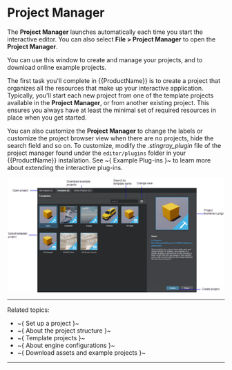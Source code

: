 # Project Manager

The **Project Manager** launches automatically each time you start the interactive editor. You can also select **File > Project Manager** to open the **Project Manager**.

You can use this window to create and manage your projects, and to download online example projects.

The first task you'll complete in {{ProductName}} is to create a project that organizes all the resources that make up your interactive application. Typically, you'll start each new project from one of the template projects available in the **Project Manager**, or from another existing project. This ensures you always have at least the minimal set of required resources in place when you get started.

You can also customize the **Project Manager** to change the labels or customize the project browser view when there are no projects, hide the search field and so on. To customize, modify the *.stingray_plugin* file of the project manager found under the `editor/plugins` folder in your {{ProductName}} installation. See ~{ Example Plug-ins }~ to learn more about extending the interactive plug-ins.

![Project Manager Overview](../../images/comp_project_manager.png)

---
Related topics:
-	~{ Set up a project }~
-	~{ About the project structure }~
-	~{ Template projects }~
-	~{ About engine configurations }~
-	~{ Download assets and example projects }~
---
